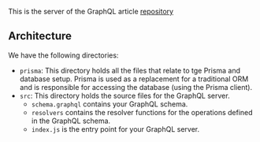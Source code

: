 This is the server of the GraphQL article [repository](https://github.com/bdebever/graphql-mini-articles)

## Architecture

We have the following directories:
- `prisma`: This directory holds all the files that relate to tge Prisma and database setup. Prisma is used as a replacement for a traditional ORM and is responsible for accessing the database (using the Prisma client).
- `src`: This directory holds the source files for the GraphQL server.
    - `schema.graphql` contains your GraphQL schema.
    - `resolvers` contains the resolver functions for the operations defined in the GraphQL schema.
    - `index.js` is the entry point for your GraphQL server.
